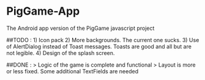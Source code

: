 # PigGame-App
The Android app version of the PigGame javascript project

##TODO : 
    1) Icon pack
    2) More backgrounds. The current one sucks.
    3) Use of AlertDialog instead of Toast messages. Toasts are good and all but are not legible.
    4) Design of the splash screen.

##DONE :
    > Logic of the game is complete and functional
    > Layout is more or less fixed. Some additional TextFields are needed